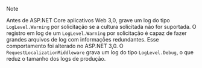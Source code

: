 > [!NOTE]
> Antes de ASP.NET Core aplicativos Web 3,0, grave um log do tipo `LogLevel.Warning` por solicitação se a cultura solicitada não for suportada. O registro em log de um `LogLevel.Warning` por solicitação é capaz de fazer grandes arquivos de log com informações redundantes. Esse comportamento foi alterado no ASP.NET 3,0. O `RequestLocalizationMiddleware` grava um log do tipo `LogLevel.Debug`, o que reduz o tamanho dos logs de produção.